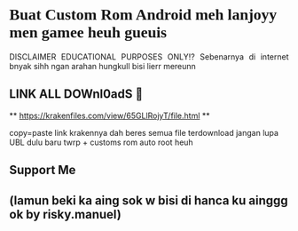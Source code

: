 # <a style="font-family:cursive">Buat Custom Rom Android meh lanjoyy men gamee heuh gueuis</a>
<p align="justify">DISCLAIMER EDUCATIONAL PURPOSES ONLY!? Sebenarnya di internet bnyak sihh ngan arahan hungkull bisi lierr mereunn 

## LINK ALL DOWnl0adS 🚀
**  https://krakenfiles.com/view/65GLlRojyT/file.html **

copy=paste link krakennya dah beres semua file terdownload jangan lupa UBL dulu baru twrp + customs rom auto root heuh



## Support Me 
## (lamun beki ka aing sok w bisi di hanca ku ainggg ok by risky.manuel)
